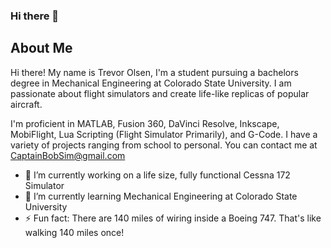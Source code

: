 ### Hi there 👋

## About Me
Hi there! My name is Trevor Olsen, I'm a student pursuing a bachelors degree in Mechanical Engineering at Colorado State University. I am passionate about flight simulators and create life-like replicas of popular aircraft.

I'm proficient in MATLAB, Fusion 360, DaVinci Resolve, Inkscape, MobiFlight, Lua Scripting (Flight Simulator Primarily), and G-Code. I have a variety of projects ranging from school to personal. You can contact me at CaptainBobSim@gmail.com

- 🔭 I’m currently working on a life size, fully functional Cessna 172 Simulator
- 🌱 I’m currently learning Mechanical Engineering at Colorado State University
- ⚡ Fun fact: There are 140 miles of wiring inside a Boeing 747. That's like walking 140 miles once!
